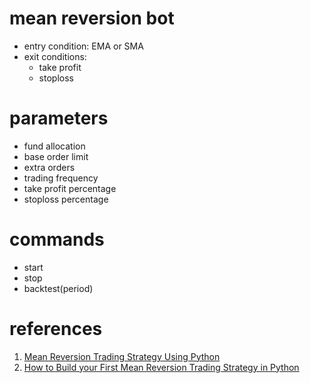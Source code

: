 # mean reversion bot

* entry condition: EMA or SMA
* exit conditions:
   * take profit
   * stoploss

# parameters

* fund allocation
* base order limit
* extra orders
* trading frequency
* take profit percentage
* stoploss percentage

# commands

* start
* stop
* backtest(period)

# references

1. [Mean Reversion Trading Strategy Using Python](https://medium.com/coinmonks/mean-reversion-trading-strategy-using-python-4cfecb51859e)
1. [How to Build your First Mean Reversion Trading Strategy in Python](https://raposa.trade/blog/how-to-build-your-first-mean-reversion-trading-strategy-in-python/)
